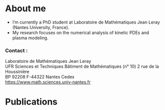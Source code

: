 # About me

-  I’m currently a PhD student at Laboratoire de Mathématiques Jean Leray (Nantes University, France).
-  My research focuses on the numerical analysis of kinetic PDEs and plasma modeling.

### Contact :

Laboratoire de Mathématiques Jean Leray \
UFR Sciences et Techniques Bâtiment de Mathématiques (n° 10) 2 rue de la Houssinière \
BP 92208 F-44322 Nantes Cedex \
https://www.math.sciences.univ-nantes.fr 


# Publications
